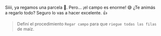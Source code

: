 <gs-attire attire-url="https://raw.githubusercontent.com/MumukiProject/mumuki-guia-gobstones-productividad/master/assets/attires/config_1582225722094.json"></gs-attire>

<gs-toolbox toolbox-url="https://raw.githubusercontent.com/MumukiProject/mumuki-guia-gobstones-brazos-roboticos/master/assets/toolbox_1581090983723.xml"></gs-toolbox>

Siiii, ya regamos una parcela :tada:. Pero… ¡el campo es enorme! :sweat_smile: ¿Te animás a regarlo todo? Seguro lo vas a hacer excelente. :thumbsup:

> Definí el procedimiento `Regar campo` para que `riegue todas las filas` de maíz. 